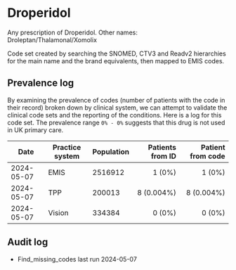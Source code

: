 # Droperidol

Any prescription of Droperidol. Other names: Droleptan/Thalamonal/Xomolix

Code set created by searching the SNOMED, CTV3 and Readv2 hierarchies for the main name and the brand equivalents, then mapped to EMIS codes.

## Prevalence log

By examining the prevalence of codes (number of patients with the code in their record) broken down by clinical system, we can attempt to validate the clinical code sets and the reporting of the conditions. Here is a log for this code set. The prevalence range `0% - 0%` suggests that this drug is not used in UK primary care.

| Date       | Practice system | Population | Patients from ID | Patient from code |
| ---------- | --------------- | ---------- | ---------------: | ----------------: |
| 2024-05-07 | EMIS            | 2516912    |           1 (0%) |            1 (0%) |
| 2024-05-07 | TPP             | 200013     |       8 (0.004%) |        8 (0.004%) |
| 2024-05-07 | Vision          | 334384     |           0 (0%) |            0 (0%) |

## Audit log

- Find_missing_codes last run 2024-05-07
